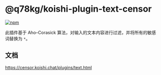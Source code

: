 # @q78kg/koishi-plugin-text-censor

[![npm](https://img.shields.io/npm/v/@q78kg/koishi-plugin-text-censor?style=flat-square)](https://www.npmjs.com/package/@q78kg/koishi-plugin-text-censor)

此插件基于 Aho–Corasick 算法，对输入的文本内容进行过滤，并将所有的敏感词替换为 `*`。

## 文档

<https://censor.koishi.chat/plugins/text.html>
